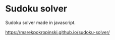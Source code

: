 # Sudoku solver

Sudoku solver made in javascript.

https://marekpokropinski.github.io/sudoku-solver/
